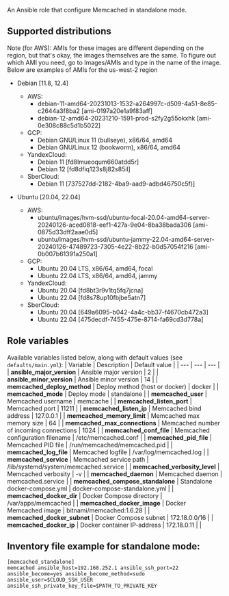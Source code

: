 An Ansible role that configure Memcached in standalone mode.

## Supported distributions

Note (for AWS): AMIs for these images are different depending on the region, but that's okay, the images themselves are the same. To figure out which AMI you need, go to Images/AMIs and type in the name of the image. Below are examples of AMIs for the us-west-2 region

* Debian [11.8, 12.4]
  * AWS:
    - debian-11-amd64-20231013-1532-a264997c-d509-4a51-8e85-c2644a3f8ba2 [ami-0197a20e1a9f83aff]
    - debian-12-amd64-20231210-1591-prod-s2fy2g55okxhk [ami-0e308c88c5d1b5022]
  * GCP:
    - Debian GNU/Linux 11 (bullseye), x86/64, amd64
    - Debian GNU/Linux 12 (bookworm), x86/64, amd64
  * YandexCloud:
    - Debian 11 [fd8lmueoqum660atdd5r]
    - Debian 12 [fd8dfiq123s8j82s85il]
  * SberCloud:
    - Debian 11 [737527dd-2182-4ba9-aad9-adbd46750c5f)]

* Ubuntu [20.04, 22.04]
  * AWS:
    - ubuntu/images/hvm-ssd/ubuntu-focal-20.04-amd64-server-20240126-aced0818-eef1-427a-9e04-8ba38bada306 [ami-0875d33dff2aae0d5]
    - ubuntu/images/hvm-ssd/ubuntu-jammy-22.04-amd64-server-20240126-47489723-7305-4e22-8b22-b0d57054f216 [ami-0b007b61391a250a1]
  * GCP:
    - Ubuntu 20.04 LTS, x86/64, amd64, focal
    - Ubuntu 22.04 LTS, x86/64, amd64, jammy
  * YandexCloud:
    - Ubuntu 20.04 [fd8bt3r9v1tq5fq7jcna]
    - Ubuntu 22.04 [fd8s78up10fbjbe5atn7]
  * SberCloud:
    - Ubuntu 20.04 [649a6095-b042-4a4c-bb37-f4670cb472a3]
    - Ubuntu 22.04 [475decdf-7455-475e-8714-fa69cd3d778a]

## Role variables

Available variables listed below, along with default values (see `defaults/main.yml`):
| Variable | Description | Default value |
| ---      | ---      | ---      |
| **ansible_major_version** | Ansible major version | 2 |
| **ansible_minor_version** | Ansible minor version | 14 |
| **memcached_deploy_method** | Deploy method (host or docker) | docker |
| **memcached_mode** | Deploy mode | standalone |
| **memcached_user** | Memcached username | memcache |
| **memcached_listen_port** | Memcached port | 11211 |
| **memcached_listen_ip** | Memcached bind address | 127.0.0.1 |
| **memcached_memory_limit** | Memcached max memory size | 64 |
| **memcached_max_connections** | Memcached number of incoming connections | 1024 |
| **memcached_conf_file** | Memcached configuration filename | /etc/memcached.conf |
| **memcached_pid_file** | Memcached PID file | /run/memcached/memcached.pid |
| **memcached_log_file** | Memcached logfile | /var/log/memcached.log |
| **memcached_service** | Memcached service path | /lib/systemd/system/memcached.service |
| **memcached_verbosity_level** | Memcached verbosity | -v |
| **memcached_daemon** | Memcached daemon | memcached.service |
| **memcached_compose_standalone** | Standalone docker-compose.yml | docker-compose-standalone.yml |
| **memcached_docker_dir** | Docker Compose directory | /var/apps/memcached |
| **memcached_docker_image** | Docker Memcached image | bitnami/memcached:1.6.28 |
| **memcached_docker_subnet** | Docker Compose subnet | 172.18.0.0/16 |
| **memcached_docker_ip** | Docker container IP-address | 172.18.0.11 |
|

## Inventory file example for standalone mode:

```
[memcached_standalone]
memcached ansible_host=192.168.252.1 ansible_ssh_port=22 ansible_become=yes ansible_become_method=sudo ansible_user=$CLOUD_SSH_USER ansible_ssh_private_key_file=$PATH_TO_PRIVATE_KEY

```

